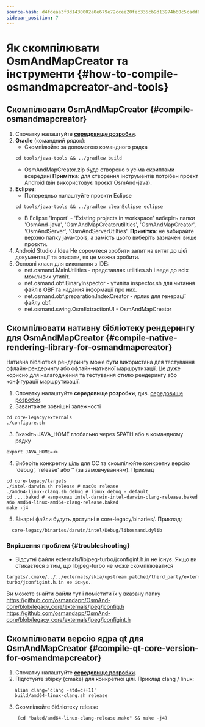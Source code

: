 ```yaml
---
source-hash: d4fdeaa3f3d1430002a0e679e72ccee20fec335cb9d13974b60c5cadd82a094e
sidebar_position: 7
---
```


# Як скомпілювати OsmAndMapCreator та інструменти {#how-to-compile-osmandmapcreator-and-tools}


## Скомпілювати OsmAndMapCreator {#compile-osmandmapcreator}
1. Спочатку налаштуйте **[середовище розробки](setup-the-dev-environment.md)**.
2. **Gradle** (командний рядок):
    - Скомпілюйте за допомогою командного рядка
    ```
    cd tools/java-tools && ../gradlew build
    ```
    - OsmAndMapCreator.zip буде створено з усіма скриптами всередині
    **Примітка**: для створення інструментів потрібен проєкт Android (він використовує проєкт OsmAnd-java).
3. **Eclipse**:
    - Попередньо налаштуйте проєкти Eclipse
    ```
    cd tools/java-tools && ../gradlew cleanEclipse eclipse
    ```
    - В Eclipse 'Import' - 'Existing projects in workspace' виберіть папки 'OsmAnd-java', 'OsmAndMapCreatorutilities', 'OsmAndMapCreator', 'OsmAndServer', 'OsmAndServerUtilties'.
    **Примітка**: не вибирайте верхню папку java-tools, а замість цього виберіть зазначені вище проєкти.
4. Android Studio / Idea
    Не соромтеся зробити запит на витяг до цієї документації та описати, як це можна зробити.
5. Основні класи для виконання з IDE:
   - net.osmand.MainUtilities - представляє utilities.sh і веде до всіх можливих утиліт.
   - net.osmand.obf.BinaryInspector - утиліта inspector.sh для читання файлів OBF та надання інформації про них.
   - net.osmand.obf.preparation.IndexCreator - ярлик для генерації файлу obf.
   - net.osmand.swing.OsmExtractionUI - OsmAndMapCreator

## Скомпілювати нативну бібліотеку рендерингу для OsmAndMapCreator {#compile-native-rendering-library-for-osmandmapcreator}
Нативна бібліотека рендерингу може бути використана для тестування офлайн-рендерингу або офлайн-нативної маршрутизації. Це дуже корисно для налагодження та тестування стилю рендерингу або конфігурації маршрутизації.

1. Спочатку налаштуйте **середовище розробки**, див. [середовище розробки](./setup-the-dev-environment).
2. Завантажте зовнішні залежності
 ```
 cd core-legacy/externals
 ./configure.sh
 ```
3. Вкажіть JAVA_HOME глобально через $PATH або в командному рядку
  ```
  export JAVA_HOME=<>
  ```
4. Виберіть конкретну [ціль](https://github.com/osmandapp/OsmAnd-core/tree/legacy_core/targets) для ОС та скомпілюйте конкретну версію 'debug', 'release' або '' (за замовчуванням). Приклад
  ```
  cd core-legacy/targets
  ./intel-darwin.sh release # macOs release
  ./amd64-linux-clang.sh debug # linux debug - default
  cd ....baked # наприклад intel-darwin-intel-darwin-clang-release.baked або amd64-linux-amd64-clang-release.baked
  make -j4
  ```
5. Бінарні файли будуть доступні в core-legacy/binaries/.
Приклад:
  ```
    core-legacy/binaries/darwin/intel/Debug/libosmand.dylib
  ```

### Вирішення проблем {#troubleshooting}
- Відсутні файли externals/libjpeg-turbo/jconfigint.h.in не існує.
Якщо ви стикаєтеся з тим, що libjpeg-turbo не може скомпілюватися
```
targets/.cmake/../../externals/skia/upstream.patched/third_party/externals/libjpeg-turbo/jconfigint.h.in не існує.
```
Ви можете знайти файли тут і помістити їх у вказану папку
https://github.com/osmandapp/OsmAnd-core/blob/legacy_core/externals/jpeg/jconfig.h
https://github.com/osmandapp/OsmAnd-core/blob/legacy_core/externals/jpeg/jconfigint.h

## Скомпілювати версію ядра qt для OsmAndMapCreator {#compile-qt-core-version-for-osmandmapcreator}
1. Спочатку налаштуйте **[середовище розробки](setup-the-dev-environment.md)**.
2. Підготуйте збірку (cmake) для конкретної цілі. Приклад clang / linux:
```
   alias clang='clang -std=c++11'
   build/amd64-linux-clang.sh release
```
3. Скомпілюйте бібліотеку release
```
    (cd "baked/amd64-linux-clang-release.make" && make -j4)
```